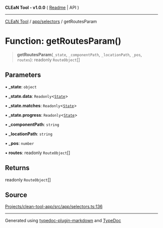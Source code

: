 **CLEaN Tool - v1.0.0** ( [Readme](../../../README.md) \| API )

***

[CLEaN Tool](../../../modules.md) / [app/selectors](../README.md) / getRoutesParam

# Function: getRoutesParam()

> **getRoutesParam**(`_state`, `_componentPath`, `_locationPath`, `_pos`, `routes`): readonly `RouteObject`[]

## Parameters

▪ **\_state**: `object`

▪ **\_state.data**: `Readonly`\<[`State`](../../../reducers/data/interfaces/State.md)\>

▪ **\_state.matches**: `Readonly`\<[`State`](../../../selectors/progress/private/interfaces/State.md)\>

▪ **\_state.progress**: `Readonly`\<[`State`](../../../selectors/progress/private/interfaces/State.md)\>

▪ **\_componentPath**: `string`

▪ **\_locationPath**: `string`

▪ **\_pos**: `number`

▪ **routes**: readonly `RouteObject`[]

## Returns

readonly `RouteObject`[]

## Source

[Projects/clean-tool-app/src/app/selectors.ts:136](https://github.com/yuckyh/clean-tool-app/)

***

Generated using [typedoc-plugin-markdown](https://www.npmjs.com/package/typedoc-plugin-markdown) and [TypeDoc](https://typedoc.org/)
